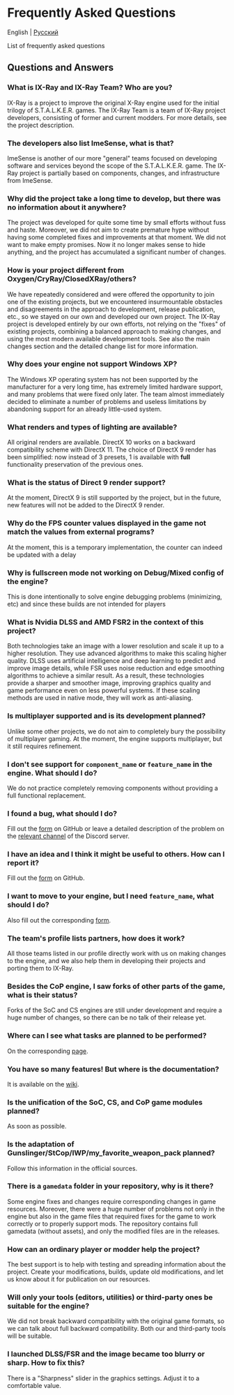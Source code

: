 # Frequently Asked Questions

English | [Русский](./faq.rus.md)

List of frequently asked questions

## Questions and Answers

### What is IX-Ray and IX-Ray Team? Who are you?

IX-Ray is a project to improve the original X-Ray engine used for the initial trilogy of S.T.A.L.K.E.R. games. The IX-Ray Team is a team of IX-Ray project developers, consisting of former and current modders. For more details, see the project description.

### The developers also list ImeSense, what is that?

ImeSense is another of our more "general" teams focused on developing software and services beyond the scope of the S.T.A.L.K.E.R. game. The IX-Ray project is partially based on components, changes, and infrastructure from ImeSense.

### Why did the project take a long time to develop, but there was no information about it anywhere?

The project was developed for quite some time by small efforts without fuss and haste. Moreover, we did not aim to create premature hype without having some completed fixes and improvements at that moment. We did not want to make empty promises. Now it no longer makes sense to hide anything, and the project has accumulated a significant number of changes.

### How is your project different from Oxygen/CryRay/ClosedXRay/others?

We have repeatedly considered and were offered the opportunity to join one of the existing projects, but we encountered insurmountable obstacles and disagreements in the approach to development, release publication, etc., so we stayed on our own and developed our own project. The IX-Ray project is developed entirely by our own efforts, not relying on the "fixes" of existing projects, combining a balanced approach to making changes, and using the most modern available development tools. See also the main changes section and the detailed change list for more information.

### Why does your engine not support Windows XP?

The Windows XP operating system has not been supported by the manufacturer for a very long time, has extremely limited hardware support, and many problems that were fixed only later. The team almost immediately decided to eliminate a number of problems and useless limitations by abandoning support for an already little-used system.

### What renders and types of lighting are available?

All original renders are available. DirectX 10 works on a backward compatibility scheme with DirectX 11. The choice of DirectX 9 render has been simplified: now instead of 3 presets, 1 is available with __full__ functionality preservation of the previous ones.

### What is the status of Direct 9 render support?

At the moment, DirectX 9 is still supported by the project, but in the future, new features will not be added to the DirectX 9 render.

### Why do the FPS counter values displayed in the game not match the values from external programs?

At the moment, this is a temporary implementation, the counter can indeed be updated with a delay

### Why is fullscreen mode not working on Debug/Mixed config of the engine?

This is done intentionally to solve engine debugging problems (minimizing, etc) and since these builds are not intended for players

### What is Nvidia DLSS and AMD FSR2 in the context of this project?

Both technologies take an image with a lower resolution and scale it up to a higher resolution. They use advanced algorithms to make this scaling higher quality. DLSS uses artificial intelligence and deep learning to predict and improve image details, while FSR uses noise reduction and edge smoothing algorithms to achieve a similar result. As a result, these technologies provide a sharper and smoother image, improving graphics quality and game performance even on less powerful systems. If these scaling methods are used in native mode, they will work as anti-aliasing.

### Is multiplayer supported and is its development planned?

Unlike some other projects, we do not aim to completely bury the possibility of multiplayer gaming. At the moment, the engine supports multiplayer, but it still requires refinement.

### I don't see support for `component_name` or `feature_name` in the engine. What should I do?

We do not practice completely removing components without providing a full functional replacement.

### I found a bug, what should I do?

Fill out the [form](https://github.com/ixray-team/ixray-1.6-stcop/issues/new?assignees=&labels=bug&projects=&template=bug_report.yml) on GitHub or leave a detailed description of the problem on the [relevant channel](https://discord.com/channels/959159181053661244/1165620257436733540) of the Discord server.

### I have an idea and I think it might be useful to others. How can I report it?

Fill out the [form](https://github.com/ixray-team/ixray-1.6-stcop/issues/new?assignees=&labels=enhancement&projects=&template=feature_request.yml) on GitHub.

### I want to move to your engine, but I need `feature_name`, what should I do?

Also fill out the corresponding [form](https://github.com/ixray-team/ixray-1.6-stcop/issues/new?assignees=&labels=enhancement&projects=&template=feature_request.yml).

### The team's profile lists partners, how does it work?

All those teams listed in our profile directly work with us on making changes to the engine, and we also help them in developing their projects and porting them to IX-Ray.

### Besides the CoP engine, I saw forks of other parts of the game, what is their status?

Forks of the SoC and CS engines are still under development and require a huge number of changes, so there can be no talk of their release yet.

### Where can I see what tasks are planned to be performed?

On the corresponding [page](https://github.com/orgs/ixray-team/projects/7).

### You have so many features! But where is the documentation?

It is available on the [wiki](https://github.com/ixray-team/ixray-1.6-stcop/wiki).

### Is the unification of the SoC, CS, and CoP game modules planned?

As soon as possible.

### Is the adaptation of Gunslinger/StCop/IWP/my_favorite_weapon_pack planned?

Follow this information in the official sources.

### There is a `gamedata` folder in your repository, why is it there?

Some engine fixes and changes require corresponding changes in game resources. Moreover, there were a huge number of problems not only in the engine but also in the game files that required fixes for the game to work correctly or to properly support mods. The repository contains full gamedata (without assets), and only the modified files are in the releases.

### How can an ordinary player or modder help the project?

The best support is to help with testing and spreading information about the project. Create your modifications, builds, update old modifications, and let us know about it for publication on our resources.

### Will only your tools (editors, utilities) or third-party ones be suitable for the engine?

We did not break backward compatibility with the original game formats, so we can talk about full backward compatibility. Both our and third-party tools will be suitable.

### I launched DLSS/FSR and the image became too blurry or sharp. How to fix this?

There is a "Sharpness" slider in the graphics settings. Adjust it to a comfortable value.
